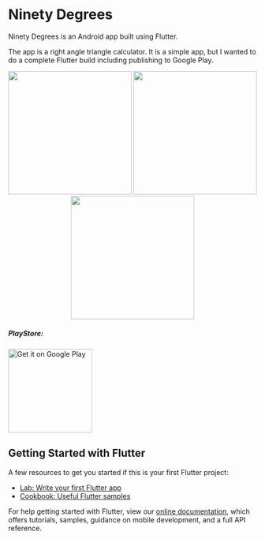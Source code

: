 # Ninety Degrees

Ninety Degrees is an Android app built using Flutter.

The app is a right angle triangle calculator.
It is a simple app, but I wanted to do a complete Flutter build including publishing to Google Play.

<p align="center">
  <img src="https://github.com/aldersjus/aldersjus.github.io/raw/develope/upload.png" width="250"/>
  <img src="https://github.com/aldersjus/ninety_degrees/tree/master/android/app/src/main/res/drawable/degrees_splash.png" width="250"/>
  <img src="https://github.com/aldersjus/aldersjus.github.io/tree/master/images/upload2.png" width="250"/>
</p>

##### PlayStore:
<a  href="https://play.google.com/store/apps/details?id=io.github.aldersjus.degrees"><img alt='Get it on Google Play' src='https://play.google.com/intl/en_us/badges/images/generic/en_badge_web_generic.png' width="170"/></a>

## Getting Started with Flutter

A few resources to get you started if this is your first Flutter project:

- [Lab: Write your first Flutter app](https://flutter.dev/docs/get-started/codelab)
- [Cookbook: Useful Flutter samples](https://flutter.dev/docs/cookbook)

For help getting started with Flutter, view our
[online documentation](https://flutter.dev/docs), which offers tutorials,
samples, guidance on mobile development, and a full API reference.
